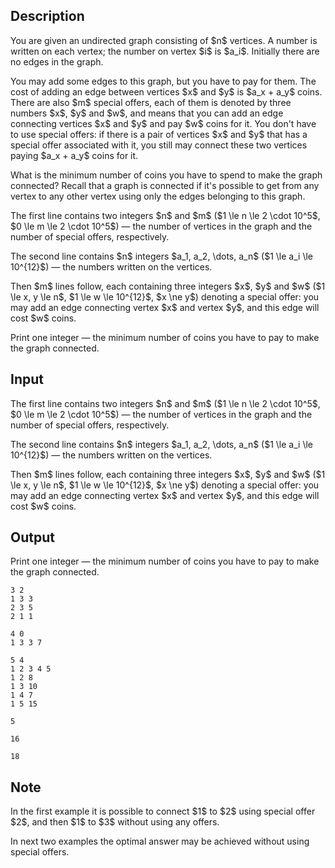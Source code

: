 ## Description

<div><p>You are given an undirected graph consisting of $n$ vertices. A number is written on each vertex; the number on vertex $i$ is $a_i$. Initially there are no edges in the graph.</p><p>You may add some edges to this graph, but you have to pay for them. The cost of adding an edge between vertices $x$ and $y$ is $a_x + a_y$ coins. There are also $m$ special offers, each of them is denoted by three numbers $x$, $y$ and $w$, and means that you can add an edge connecting vertices $x$ and $y$ and pay $w$ coins for it. You don't have to use special offers: if there is a pair of vertices $x$ and $y$ that has a special offer associated with it, you still may connect these two vertices paying $a_x + a_y$ coins for it.</p><p>What is the minimum number of coins you have to spend to make the graph connected? Recall that a graph is connected if it's possible to get from any vertex to any other vertex using only the edges belonging to this graph.</p></div><div class="input-specification"><p>The first line contains two integers $n$ and $m$ ($1 \le n \le 2 \cdot 10^5$, $0 \le m \le 2 \cdot 10^5$) — the number of vertices in the graph and the number of special offers, respectively.</p><p>The second line contains $n$ integers $a_1, a_2, \dots, a_n$ ($1 \le a_i \le 10^{12}$) — the numbers written on the vertices.</p><p>Then $m$ lines follow, each containing three integers $x$, $y$ and $w$ ($1 \le x, y \le n$, $1 \le w \le 10^{12}$, $x \ne y$) denoting a special offer: you may add an edge connecting vertex $x$ and vertex $y$, and this edge will cost $w$ coins.</p></div><div class="output-specification"><p>Print one integer — the minimum number of coins you have to pay to make the graph connected.</p></div>

## Input

<p>The first line contains two integers $n$ and $m$ ($1 \le n \le 2 \cdot 10^5$, $0 \le m \le 2 \cdot 10^5$) — the number of vertices in the graph and the number of special offers, respectively.</p><p>The second line contains $n$ integers $a_1, a_2, \dots, a_n$ ($1 \le a_i \le 10^{12}$) — the numbers written on the vertices.</p><p>Then $m$ lines follow, each containing three integers $x$, $y$ and $w$ ($1 \le x, y \le n$, $1 \le w \le 10^{12}$, $x \ne y$) denoting a special offer: you may add an edge connecting vertex $x$ and vertex $y$, and this edge will cost $w$ coins.</p>

## Output

<p>Print one integer — the minimum number of coins you have to pay to make the graph connected.</p>





```input1
3 2
1 3 3
2 3 5
2 1 1
```




```input2
4 0
1 3 3 7
```




```input3
5 4
1 2 3 4 5
1 2 8
1 3 10
1 4 7
1 5 15
```




```output1
5
```




```output2
16
```




```output3
18
```



## Note

<p>In the first example it is possible to connect $1$ to $2$ using special offer $2$, and then $1$ to $3$ without using any offers.</p><p>In next two examples the optimal answer may be achieved without using special offers.</p>
